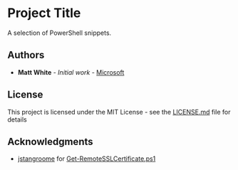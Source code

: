# Project Title

A selection of PowerShell snippets.

## Authors

* **Matt White** - *Initial work* - [Microsoft](https://github.com/matt-FFFFFF)

## License

This project is licensed under the MIT License - see the [LICENSE.md](LICENSE.md) file for details

## Acknowledgments

* [jstangroome](https://github.com/jstangroome) for [Get-RemoteSSLCertificate.ps1](https://gist.github.com/jstangroome/5945820)
